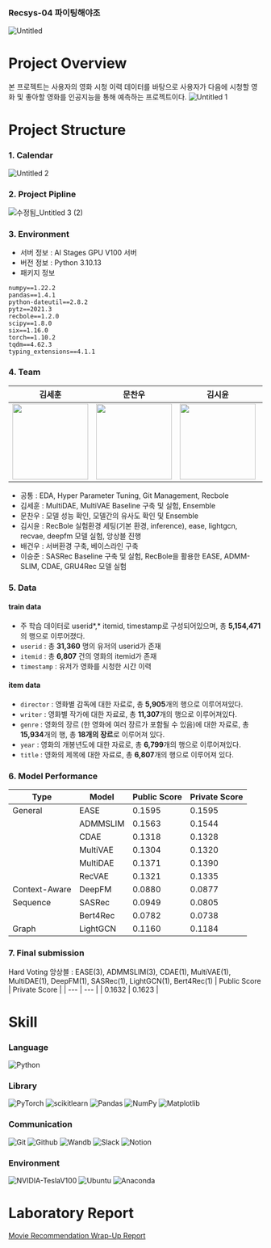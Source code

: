 ### Recsys-04 파이팅해야조
![Untitled](https://github.com/boostcampaitech6/level2-movierecommendation-recsys-04/assets/8871767/2f6f5686-3313-47d2-aa04-261a4896e782)

# Project Overview
본 프로젝트는 사용자의 영화 시청 이력 데이터를 바탕으로 사용자가 다음에 시청할 영화 및 좋아할 영화를 인공지능을 통해 예측하는 프로젝트이다.
![Untitled 1](https://github.com/boostcampaitech6/level2-movierecommendation-recsys-04/assets/8871767/800c4636-6f07-4522-9699-964aaf813af9)

# Project Structure
### 1. Calendar
![Untitled 2](https://github.com/boostcampaitech6/level2-movierecommendation-recsys-04/assets/8871767/ba9ac29f-f1a2-4ff1-a4bf-d57a08f93a9c)

### 2. Project Pipline
![수정됨_Untitled 3 (2)](https://github.com/boostcampaitech6/level2-movierecommendation-recsys-04/assets/8871767/f1f781dd-a5ed-4466-a9a1-2ea5e8e14bd0)

### 3. Environment
- 서버 정보 : AI Stages GPU V100 서버
- 버전 정보 : Python 3.10.13
- 패키지 정보
```
numpy==1.22.2
pandas==1.4.1
python-dateutil==2.8.2
pytz==2021.3
recbole==1.2.0
scipy==1.8.0
six==1.16.0
torch==1.10.2
tqdm==4.62.3
typing_extensions==4.1.1
```
### 4. Team
| **김세훈** | **문찬우** | **김시윤** | **배건우** | **이승준** |
| :------: |  :------: | :------: | :------: | :------: |
| [<img src="https://avatars.githubusercontent.com/u/8871767?v=4" height=150 width=150>](https://github.com/warpfence) | [<img src="https://avatars.githubusercontent.com/u/95879995?v=4" height=150 width=150> ](https://github.com/chanwoomoon) | [<img src="https://avatars.githubusercontent.com/u/68991530?v=4" height=150 width=150> ](https://github.com/tldbs5026) | [<img src="https://avatars.githubusercontent.com/u/83867930?v=4" height=150 width=150>](https://github.com/gunwoof) | [<img src="https://avatars.githubusercontent.com/u/133944361?v=4" height=150 width=150>](https://github.com/llseungjun) |
- 공통 : EDA, Hyper Parameter Tuning, Git Management, Recbole
- 김세훈 : MultiDAE, MultiVAE Baseline 구축 및 실험, Ensemble
- 문찬우 : 모델 성능 확인, 모델간의 유사도 확인 및 Ensemble
- 김시윤 : RecBole 실험환경 세팅(기본 환경, inference), ease, lightgcn, recvae, deepfm 모델 실험, 앙상블 진행
- 배건우 : 서버환경 구축, 베이스라인 구축
- 이승준 : SASRec Baseline 구축 및 실험, RecBole을 활용한 EASE, ADMM-SLIM, CDAE, GRU4Rec 모델 실험
### 5. Data
#### **train data**
- 주 학습 데이터로 userid*,* itemid, timestamp로 구성되어있으며, 총 **5,154,471**의 행으로 이루어졌다.
- `userid` : 총 **31,360** 명의 유저의 userid가 존재
- `itemid` : 총 **6,807** 건의 영화의 itemid가 존재
- `timestamp` : 유저가 영화를 시청한 시간 이력
#### **item data**
- `director` : 영화별 감독에 대한 자료로, 총 **5,905**개의 행으로 이루어져있다.
- `writer` : 영화별 작가에 대한 자료로, 총 **11,307**개의 행으로 이루어져있다.
- `genre` : 영화의 장르 (한 영화에 여러 장르가 포함될 수 있음)에 대한 자료로, 총 **15,934**개의 행, 총 **18개의 장르**로 이루어져 있다.
- `year` : 영화의 개봉년도에 대한 자료로, 총 **6,799**개의 행으로 이루어져있다.
- `title` : 영화의 제목에 대한 자료로, 총 **6,807**개의 행으로 이루어져 있다.

### 6. Model Performance
| Type | Model | Public Score | Private Score |
| --- | --- | --- | --- |
| General | EASE | 0.1595 | 0.1595 |
|  | ADMMSLIM | 0.1563 | 0.1544 |
|  | CDAE | 0.1318 | 0.1328 |
|  | MultiVAE | 0.1304 | 0.1320 |
|  | MultiDAE | 0.1371 | 0.1390 |
|  | RecVAE | 0.1321 | 0.1335 |
| Context-Aware | DeepFM | 0.0880 | 0.0877 |
| Sequence | SASRec | 0.0949 | 0.0805 |
|  | Bert4Rec | 0.0782 | 0.0738 |
| Graph | LightGCN | 0.1160 | 0.1184 |

### 7. Final submission
Hard Voting 앙상블 : EASE(3), ADMMSLIM(3), CDAE(1), MultiVAE(1), MultiDAE(1), DeepFM(1), SASRec(1), LightGCN(1), Bert4Rec(1)
| Public Score | Private Score |
| --- | --- |
| 0.1632 | 0.1623 |

# Skill 
### Language
  ![Python](https://img.shields.io/badge/python-3670A0?style=for-the-badge&logo=python&logoColor=ffdd54)

### Library
  ![PyTorch](https://img.shields.io/badge/PyTorch-%23EE4C2C.svg?style=for-the-badge&logo=PyTorch&logoColor=white)
  ![scikitlearn](https://img.shields.io/badge/scikitlearn-F7931E?style=for-the-badge&logo=scikitlearn&logoColor=white)
  ![Pandas](https://img.shields.io/badge/pandas-%23150458.svg?style=for-the-badge&logo=pandas&logoColor=white)
  ![NumPy](https://img.shields.io/badge/numpy-%23013243.svg?style=for-the-badge&logo=numpy&logoColor=white)
  ![Matplotlib](https://img.shields.io/badge/Matplotlib-%23ff0000.svg?style=for-the-badge&logo=Matplotlib&logoColor=black)

### Communication
  ![Git](https://img.shields.io/badge/git-%23F05033.svg?style=for-the-badge&logo=git&logoColor=white)
  ![Github](https://img.shields.io/badge/GitHub-100000?style=for-the-badge&logo=github&logoColor=white)
  ![Wandb](https://img.shields.io/badge/Weights_&_Biases-FFBE00?style=for-the-badge&logo=WeightsAndBiases&logoColor=white)
  ![Slack](https://img.shields.io/badge/Slack-4A154B?style=for-the-badge&logo=slack&logoColor=white)
  ![Notion](https://img.shields.io/badge/Notion-000000?style=for-the-badge&logo=notion&logoColor=white)

### Environment
  ![NVIDIA-TeslaV100](https://img.shields.io/badge/NVIDIA-TeslaV100-76B900?style=for-the-badge&logo=nvidia&logoColor=white)
  ![Ubuntu](https://img.shields.io/badge/Ubuntu-E95420?style=for-the-badge&logo=ubuntu&logoColor=white)
  ![Anaconda](https://img.shields.io/badge/Anaconda-44A833.svg?style=for-the-badge&logo=Anaconda&logoColor=white)

# Laboratory Report
[Movie Recommendation Wrap-Up Report](https://github.com/boostcampaitech6/level2-movierecommendation-recsys-04/blob/readme/docs/Movie%20Reccomendation_RecSys_%ED%8C%80%20%EB%A6%AC%ED%8F%AC%ED%8A%B8(04%EC%A1%B0).pdf)
